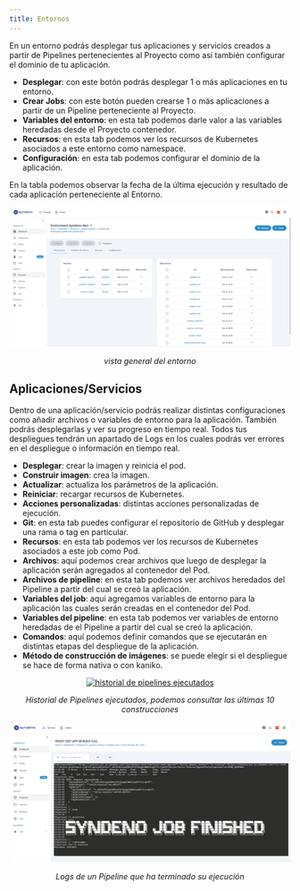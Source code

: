 ```yaml
---
title: Entornos
---
```


En un entorno podrás desplegar tus aplicaciones y servicios creados a partir de Pipelines pertenecientes al Proyecto como así también configurar el dominio de tu aplicación.
* **Desplegar**: con este botón podrás desplegar 1 o más aplicaciones en tu entorno.
* **Crear Jobs**: con este botón pueden crearse 1 o más aplicaciones a partir de un Pipeline perteneciente al Proyecto.
* **Variables del entorno**: en esta tab podemos darle valor a las variables heredadas desde el Proyecto contenedor.
* **Recursos**: en esta tab podemos ver los recursos de Kubernetes asociados a este entorno como namespace.
* **Configuración**: en esta tab podemos configurar el dominio de la aplicación.

En la tabla podemos observar la fecha de la última ejecución y resultado de cada aplicación perteneciente al Entorno.
<div style="text-align: center;">
  <a href="/src/content/docs/img/devops/entorno.png">
    <img src="/src/content/docs/img/devops/entorno.png" alt="entorno" title="entorno" style="max-width: 100%; height: auto;">
  </a>
  <p><em>vista general del entorno</em></p>
</div>

## Aplicaciones/Servicios
Dentro de una aplicación/servicio podrás realizar distintas configuraciones como añadir archivos o variables de entorno para la aplicación. También podrás desplegarlas y ver su progreso en tiempo real. Todos tus despliegues tendrán un apartado de Logs en los cuales podrás ver errores en el despliegue o información en tiempo real.
* **Desplegar**: crear la imagen y reinicia el pod.
* **Construir imagen**: crea la imagen.
* **Actualizar**: actualiza los parámetros de la aplicación.
* **Reiniciar**: recargar recursos de Kubernetes.
* **Acciones personalizadas**: distintas acciones personalizadas de ejecución.
* **Git**: en esta tab puedes configurar el repositorio de GitHub y desplegar una rama o tag en particular.
* **Recursos**: en esta tab podemos ver los recursos de Kubernetes asociados a este job como Pod.
* **Archivos**: aquí podemos crear archivos que luego de desplegar la aplicación serán agregados al contenedor del Pod.
* **Archivos de pipeline**: en esta tab podemos ver archivos heredados del Pipeline a partir del cual se creó la aplicación.
* **Variables del job**: aquí agregamos variables de entorno para la aplicación las cuales serán creadas en el contenedor del Pod.
* **Variables del pipeline**: en esta tab podemos ver variables de entorno heredadas de el Pipeline a partir del cual se creó la aplicación.
* **Comandos**: aquí podemos definir comandos que se ejecutarán en distintas etapas del despliegue de la aplicación.
* **Método de construcción de imágenes**: se puede elegir si el despliegue se hace de forma nativa o con kaniko.

<div style="text-align: center;">
  <a href="/src/content/docs/img/devops/historial-pipeline.png">
    <img src="/src/content/docs/img/devops/historial-pipeline.png" alt="historial de pipelines ejecutados" title="historial de pipelines ejecutados" style="max-width: 100%; height: auto;">
  </a>
  <p><em>Historial de Pipelines ejecutados, podemos consultar las últimas 10 construcciones</em></p>
</div>

<div style="text-align: center;">
  <a href="/src/content/docs/img/devops/logs-pipeline-terminado.png">
    <img src="/src/content/docs/img/devops/logs-pipeline-terminado.png" alt="logs de pipeline terminado" title="logs de pipeline terminado" style="max-width: 100%; height: auto;">
  </a>
  <p><em>Logs de un Pipeline que ha terminado su ejecución</em></p>
</div>